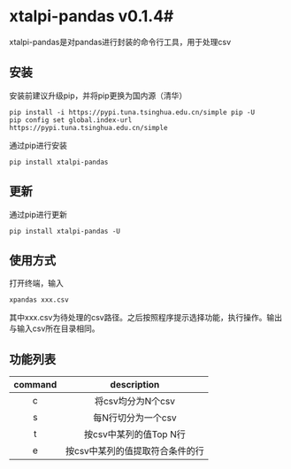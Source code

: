 # xtalpi-pandas v0.1.4#

xtalpi-pandas是对pandas进行封装的命令行工具，用于处理csv

## 安装 ##
安装前建议升级pip，并将pip更换为国内源（清华）
```
pip install -i https://pypi.tuna.tsinghua.edu.cn/simple pip -U
pip config set global.index-url https://pypi.tuna.tsinghua.edu.cn/simple
```
通过pip进行安装
```
pip install xtalpi-pandas
```

## 更新 ##
通过pip进行更新
```
pip install xtalpi-pandas -U
```

## 使用方式 ##
打开终端，输入
```
xpandas xxx.csv
```
其中xxx.csv为待处理的csv路径。之后按照程序提示选择功能，执行操作。输出与输入csv所在目录相同。

## 功能列表  ##
|command|description|
|:-----:|:-----:|
|c|将csv均分为N个csv|
|s|每N行切分为一个csv|
|t|按csv中某列的值Top N行|
|e|按csv中某列的值提取符合条件的行|

